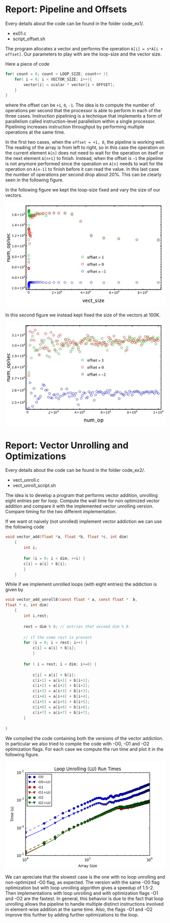 # Report: Pipeline and Offsets

Every details about the code can be found in the folder code_ex1/.

- ex01.c
- script_offset.sh

The program allocates a vector and performs the operation `A[i] = s*A[i + offset]`. Our parameters to play with are the loop-size and the vector size.

Here a piece of code
```c
for( count = 0; count < LOOP_SIZE; count++ ){
    for( i = 0; i < VECTOR_SIZE; i++){
        vector[i] = scalar * vector[i + OFFSET];
    }
}
```

where the offset can be `+1`, `0`, `-1`. The idea is to compute the number of operations per second that the processor is able to perform in each of the three cases. Instruction pipelining is a technique that implements a form of parallelism called instruction-level parallelism within a single processor. Pipelining increases instruction throughput by performing multiple operations at the same time.

In the first two cases, when the `offset = +1, 0`, the pipeline is working well. The reading of the array is from left to right, so in this case the operation on the current element `A[n]` does not need to wait for the operation on itself or the next element `A[n+1]` to finish. Instead, when the offset is `−1` the pipeline is not anymore performed since the operation on `A[n]` needs to wait for the operation on `A[n-1]` to finish before it can read the value. In this last case the number of operations per second drop about 20%. This can be clearly seen in the following figure.

In the following figure we kept the loop-size fixed and vary the size of our vectors.

![Figure 1](gflops.jpg)

In this second figure we instead kept fixed the size of the vectors at 100K.

![Figure 2](pipeline.jpg)


# Report: Vector Unrolling and Optimizations 

Every details about the code can be found in the folder code_ex2/.

- vect_unroll.c
- vect_unroll_script.sh

The idea is to develop a program that performs vector addition, unrolling eight entries per for loop. Compute the wall time for non optimized vector addition and compare it with the implemented vector unrolling version. Compare timing for the two different implementation.

If we want ot naively (not unrolled) implement vector addiction we can use the following code

```c
void vector_add(float *a, float *b, float *c, int dim)
    {
        int i;

        for (i = 0; i < dim; ++i) {
        c[i] = a[i] + b[i];
        }
    }
```

While if we implement unrolled loops (with eight entries) the addiction is given by

```c
void vector_add_unroll8(const float * a, const float *  b,
float * c, int dim)
    {
        int i,rest;

        rest = dim % 8; // entries that exceed dim % 8.

        // if the some rest is present
        for (i = 0; i < rest; i++) {
            c[i] = a[i] + b[i];
            }

        for ( i = rest; i < dim; i+=8) {

            c[i] = a[i] + b[i];
            c[i+1] = a[i+1] + b[i+1];
            c[i+2] = a[i+2] + b[i+2];
            c[i+3] = a[i+3] + b[i+3];
            c[i+4] = a[i+4] + b[i+4];
            c[i+5] = a[i+5] + b[i+5];
            c[i+6] = a[i+6] + b[i+6];
            c[i+7] = a[i+7] + b[i+7];
        }

}
```
We compiled the code containing both the versions of the vector addiction. In particular we also tried to compile the code with -O0, -O1 and -O2 optimization flags. For each case we compute the run time and plot it in the following figure.

![Figure 2](loop_unrolling.png)

We can apreciate that the slowest case is the one with no loop unrolling and non-optimized -O0 flag, as expected. 
The version with the same -O0 flag optimization but with loop unrolling algorithm gives a speedup of 1.5-2.
Then implementations with loop unrolling and with optimization flags -O1 and -O2 are the fastest. In general, this behavior is due to the fact that loop unrolling allows the pipeline to handle multiple distinct instructions involved in element-wise addition at the same time. Also, the flags -O1 and -O2 improve this further by adding further optimizations to the loop.